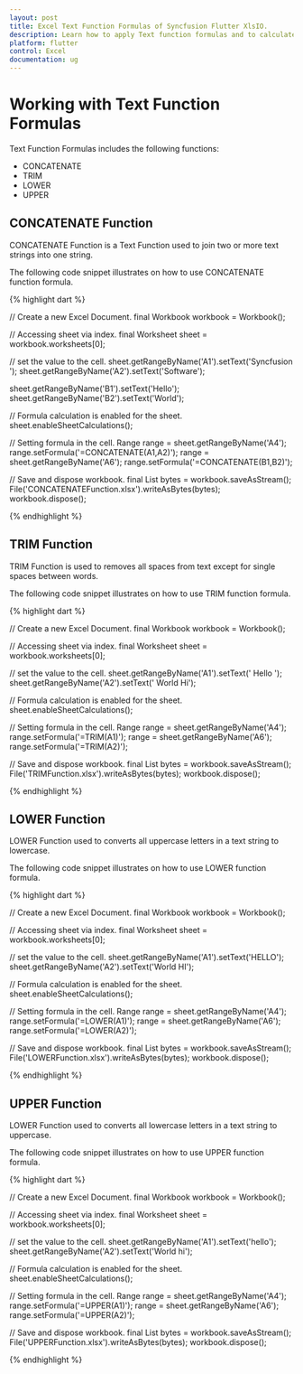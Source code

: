 ```yaml
---
layout: post
title: Excel Text Function Formulas of Syncfusion Flutter XlsIO.
description: Learn how to apply Text function formulas and to calculate value in the cells of Excel worksheet using Syncfusion Flutter XlsIO. 
platform: flutter
control: Excel
documentation: ug
---
```


# Working with Text Function Formulas

Text Function Formulas includes the following functions:

* CONCATENATE
* TRIM
* LOWER
* UPPER

## CONCATENATE Function

CONCATENATE Function is a Text Function used to join two or more text strings into one string.

The following code snippet illustrates on how to use CONCATENATE function formula.

{% highlight dart %}

// Create a new Excel Document.
final Workbook workbook = Workbook();

// Accessing sheet via index.
final Worksheet sheet = workbook.worksheets[0];

// set the value to the cell.
sheet.getRangeByName('A1').setText('Syncfusion ');
sheet.getRangeByName('A2').setText('Software');

sheet.getRangeByName('B1').setText('Hello');
sheet.getRangeByName('B2').setText('World');

// Formula calculation is enabled for the sheet.
sheet.enableSheetCalculations();

// Setting formula in the cell.
Range range = sheet.getRangeByName('A4');
range.setFormula('=CONCATENATE(A1,A2)');
range = sheet.getRangeByName('A6');
range.setFormula('=CONCATENATE(B1,B2)');

// Save and dispose workbook.
final List<int> bytes = workbook.saveAsStream();
File('CONCATENATEFunction.xlsx').writeAsBytes(bytes);
workbook.dispose();

{% endhighlight %}

## TRIM Function

TRIM Function is used to removes all spaces from text except for single spaces between words.

The following code snippet illustrates on how to use TRIM function formula.

{% highlight dart %}

// Create a new Excel Document.
final Workbook workbook = Workbook();

// Accessing sheet via index.
final Worksheet sheet = workbook.worksheets[0];

// set the value to the cell.
sheet.getRangeByName('A1').setText('   Hello  ');
sheet.getRangeByName('A2').setText('     World  Hi');

// Formula calculation is enabled for the sheet.
sheet.enableSheetCalculations();

// Setting formula in the cell.
Range range = sheet.getRangeByName('A4');
range.setFormula('=TRIM(A1)');
range = sheet.getRangeByName('A6');
range.setFormula('=TRIM(A2)');

// Save and dispose workbook.
final List<int> bytes = workbook.saveAsStream();
File('TRIMFunction.xlsx').writeAsBytes(bytes);
workbook.dispose();

{% endhighlight %}

## LOWER Function

LOWER Function used to converts all uppercase letters in a text string to lowercase.

The following code snippet illustrates on how to use LOWER function formula.

{% highlight dart %}

// Create a new Excel Document.
final Workbook workbook = Workbook();

// Accessing sheet via index.
final Worksheet sheet = workbook.worksheets[0];

// set the value to the cell.
sheet.getRangeByName('A1').setText('HELLO');
sheet.getRangeByName('A2').setText('World HI');

// Formula calculation is enabled for the sheet.
sheet.enableSheetCalculations();

// Setting formula in the cell.
Range range = sheet.getRangeByName('A4');
range.setFormula('=LOWER(A1)');
range = sheet.getRangeByName('A6');
range.setFormula('=LOWER(A2)');

// Save and dispose workbook.
final List<int> bytes = workbook.saveAsStream();
File('LOWERFunction.xlsx').writeAsBytes(bytes);
workbook.dispose();

{% endhighlight %}

## UPPER Function

LOWER Function used to converts all lowercase letters in a text string to uppercase.

The following code snippet illustrates on how to use UPPER function formula.

{% highlight dart %}

// Create a new Excel Document.
final Workbook workbook = Workbook();

// Accessing sheet via index.
final Worksheet sheet = workbook.worksheets[0];

// set the value to the cell.
sheet.getRangeByName('A1').setText('hello');
sheet.getRangeByName('A2').setText('World hi');

// Formula calculation is enabled for the sheet.
sheet.enableSheetCalculations();

// Setting formula in the cell.
Range range = sheet.getRangeByName('A4');
range.setFormula('=UPPER(A1)');
range = sheet.getRangeByName('A6');
range.setFormula('=UPPER(A2)');

// Save and dispose workbook.
final List<int> bytes = workbook.saveAsStream();
File('UPPERFunction.xlsx').writeAsBytes(bytes);
workbook.dispose();

{% endhighlight %}



